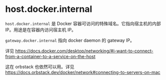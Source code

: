 # host.docker.internal

`host.docker.internal` 是 Docker 容器可访问的特殊域名。它指向宿主机的内部 IP。用途是在容器内访问宿主机 IP。

`gateway.docker.internal` 指向 docker daemon 的 gateway IP。

详见 https://docs.docker.com/desktop/networking/#i-want-to-connect-from-a-container-to-a-service-on-the-host

这在 orbstack 也依然可以用。详见 https://docs.orbstack.dev/docker/network#connecting-to-servers-on-mac
